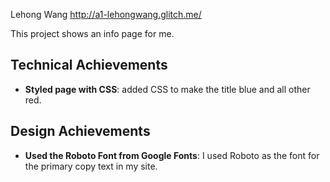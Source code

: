 
Lehong Wang
http://a1-lehongwang.glitch.me/

This project shows an info page for me.

## Technical Achievements
- **Styled page with CSS**: 
added CSS to make the title blue and all other red.
## Design Achievements
- **Used the Roboto Font from Google Fonts**: 
I used Roboto as the font for the primary copy text in my site.